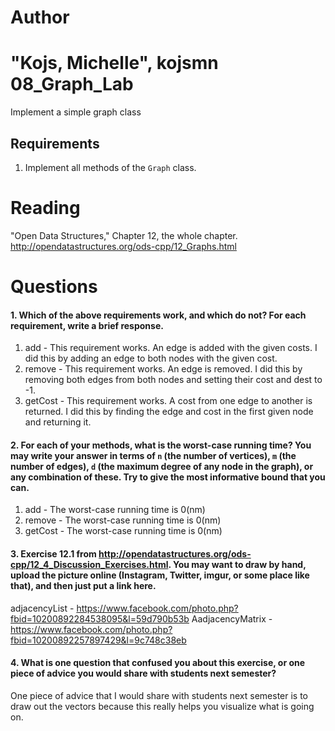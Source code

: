 Author
==========
"Kojs, Michelle", kojsmn
08_Graph_Lab
============

Implement a simple graph class

Requirements
------------

1. Implement all methods of the `Graph` class.

Reading
=======
"Open Data Structures," Chapter 12, the whole chapter. http://opendatastructures.org/ods-cpp/12_Graphs.html

Questions
=========

#### 1. Which of the above requirements work, and which do not? For each requirement, write a brief response.

1. add - This requirement works. An edge is added with the given costs. I did this by adding an edge to both nodes with the given cost.
2. remove - This requirement works. An edge is removed. I did this by removing both edges from both nodes and setting their cost and dest to -1.
3. getCost - This requirement works. A cost from one edge to another is returned. I did this by finding the edge and cost in the first given node and returning it.

#### 2. For each of your methods, what is the worst-case running time? You may write your answer in terms of `n` (the number of vertices), `m` (the number of edges), `d` (the maximum degree of any node in the graph), or any combination of these. Try to give the most informative bound that you can.

1. add - The worst-case running time is 0(nm)
2. remove - The worst-case running time is 0(nm)
3. getCost - The worst-case running time is 0(nm)


#### 3. Exercise 12.1 from http://opendatastructures.org/ods-cpp/12_4_Discussion_Exercises.html. You may want to draw by hand, upload the picture online (Instagram, Twitter, imgur, or some place like that), and then just put a link here.
adjacencyList - https://www.facebook.com/photo.php?fbid=10200892284538095&l=59d790b53b
AadjacencyMatrix - https://www.facebook.com/photo.php?fbid=10200892257897429&l=9c748c38eb

#### 4. What is one question that confused you about this exercise, or one piece of advice you would share with students next semester?
One piece of advice that I would share with students next semester is to draw out the vectors because this really helps you visualize what is going on.